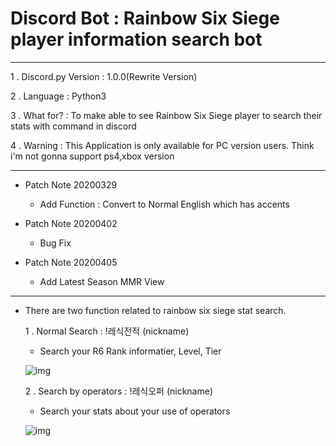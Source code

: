 Discord Bot : Rainbow Six Siege player information search bot
===
***
1 . Discord.py Version : 1.0.0(Rewrite Version)

2 . Language : Python3

3 . What for? : To make able to see Rainbow Six Siege player to search their stats with command in discord

4 . Warning  : This Application is only available for PC version users. Think i'm not gonna support ps4,xbox version
***
  - Patch Note 20200329
    
    - Add Function : Convert to Normal English which has accents
   
  - Patch Note 20200402
  
    - Bug Fix
  
  - Patch Note 20200405
  
    - Add Latest Season MMR View
***

  - There are two function related to rainbow six siege stat search.
  
    1 . Normal Search : !레식전적 (nickname)
    
      - Search your R6 Rank informatier, Level, Tier
      
      ![img](https://scontent-ssn1-1.xx.fbcdn.net/v/t1.0-9/90991107_1162968950713003_4885849745324507136_n.jpg?_nc_cat=106&_nc_sid=8024bb&_nc_ohc=zkM4Q5jUqT8AX-BmTzE&_nc_ht=scontent-ssn1-1.xx&oh=7dc436cf7a5b8b73a45f59c7645d50e9&oe=5EA343D0)
    
    2 . Search by operators : !레식오퍼 (nickname)
    
      - Search your stats about your use of operators
      
       ![img](https://scontent-ssn1-1.xx.fbcdn.net/v/t1.0-9/90988350_1164018177274747_6098653054066753536_n.jpg?_nc_cat=103&_nc_sid=8024bb&_nc_ohc=hczVCxcq3b0AX8Hzq2d&_nc_ht=scontent-ssn1-1.xx&oh=bdbd90cd1658e2a04bf09c1bfc205527&oe=5EA46B55)
